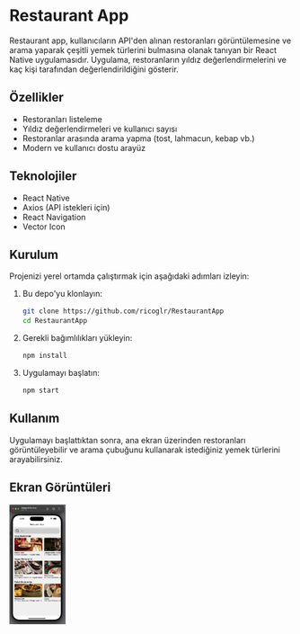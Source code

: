 
# Restaurant App

Restaurant app, kullanıcıların API'den alınan restoranları görüntülemesine ve arama yaparak çeşitli yemek türlerini bulmasına olanak tanıyan bir React Native uygulamasıdır. Uygulama, restoranların yıldız değerlendirmelerini ve kaç kişi tarafından değerlendirildiğini gösterir.

## Özellikler

- Restoranları listeleme
- Yıldız değerlendirmeleri ve kullanıcı sayısı
- Restoranlar arasında arama yapma (tost, lahmacun, kebap vb.)
- Modern ve kullanıcı dostu arayüz

## Teknolojiler

- React Native
- Axios (API istekleri için)
- React Navigation
- Vector Icon

## Kurulum

Projenizi yerel ortamda çalıştırmak için aşağıdaki adımları izleyin:

1. Bu depo'yu klonlayın:
   ```bash
   git clone https://github.com/ricoglr/RestaurantApp
   cd RestaurantApp
   ```

2. Gerekli bağımlılıkları yükleyin:
   ```bash
   npm install
   ```

3. Uygulamayı başlatın:
   ```bash
   npm start
   ```

## Kullanım

Uygulamayı başlattıktan sonra, ana ekran üzerinden restoranları görüntüleyebilir ve arama çubuğunu kullanarak istediğiniz yemek türlerini arayabilirsiniz.

## Ekran Görüntüleri

<img src="assets/images/screenshots.png" alt="Restoran Ekranı" width="100"/>
